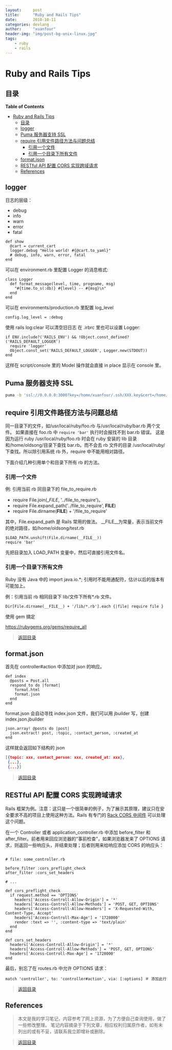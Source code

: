 ```yaml
---
layout:     post
title:      "Ruby and Rails Tips"
date:       2018-10-11
categories: devlang
author:     "xuanfour"
header-img: "img/post-bg-unix-linux.jpg"
tags:
    - ruby
    - rails
---
```


# Ruby and Rails Tips #

## 目录

<!-- markdown-toc start - Don't edit this section. Run M-x markdown-toc-refresh-toc -->
**Table of Contents**

- [Ruby and Rails Tips](#ruby-and-rails-tips)
    - [目录](#目录)
    - [logger](#logger)
    - [Puma 服务器支持 SSL](#puma-服务器支持-ssl)
    - [require 引用文件路径方法与问题总结](#require-引用文件路径方法与问题总结)
        - [引用一个文件](#引用一个文件)
        - [引用一个目录下所有文件](#引用一个目录下所有文件)
    - [format.json](#formatjson)
    - [RESTful API 配置 CORS 实现跨域请求](#restful-api-配置-cors-实现跨域请求)
    - [References](#references)

<!-- markdown-toc end -->

## logger ##

日志的层级：

- debug
- info
- warn
- error
- fatal

``` rails
def show
  @cart = current_cart
  logger.debug "Hello world! #{@cart.to_yaml}"
  # debug, info, warn, error, fatal
end
```

可以在 environment.rb 里配置 Logger 的消息格式:

``` rails
class Logger
  def format_message(level, time, progname, msg)
    "#{time.to_s(:db)} #{level} -- #{msg}\n"
  end
end
```

可以在 environments/production.rb 里配置 log_level

``` rails
config.log_level = :debug
```

使用 rails log:clear 可以清空旧日志
在 .irbrc 里也可以设置 Logger:

``` rails
if ENV.include?('RAILS_ENV') && !Object.const_defined?('RAILS_DEFAULT_LOGGER')
  require 'logger'
  Object.const_set('RAILS_DEFAULT_LOGGER', Logger.new(STDOUT))
end
```

这样在 script/console 里的 Model 操作就会直接 in place 显示在 console 里。

## Puma 服务器支持 SSL ##

``` bash
puma -b 'ssl://0.0.0.0:3000?key=/home/xuanfour/.ssh/XXX.key&cert=/home/xuanfour/.ssh/XXX.pem'
```

## require 引用文件路径方法与问题总结 ##

同一目录下的文件，如/usr/local/ruby/foo.rb 与/usr/local/ruby/bar.rb 两个文件。
如果直接在 foo.rb 中 `require 'bar'` 执行时会报找不到 bar.rb 错误。
这是因为运行 ruby /usr/local/ruby/foo.rb 时会在 ruby 安装的 lib 目录和/home/oldsong/目录下查找 bar.rb。而不会去 rb 文件的目录 /usr/local/ruby/ 下查找。所以除引用系统 rb 外，require 中不能用相对路径。

下面介绍几种引用单个和目录下所有 rb 的方法。

### 引用一个文件 ###

例: 引用当前 rb 同目录下的 file_to_require.rb

- require File.join(__FILE_, '../file_to_require')。
- require File.expand_path('../file_to_require', __FILE__)
- require File.dirname(__FILE__) + '/file_to_require'

其中，File.expand_path 是 Rails 常用的做法。
__FILE__为常量，表示当前文件的绝对路径，如/home/oldsong/test.rb

``` rails
$LOAD_PATH.unshift(File.dirname(__FILE__))
require 'bar'
```

先把目录加入 LOAD_PATH 变量中，然后可直接引用文件名。

### 引用一个目录下所有文件 ###

Ruby 没有 Java 中的 import java.io.*;
引用时不能用通配符，估计以后的版本有可能加上。

例：引用当前 rb 相同目录下 lib/文件下所有*.rb 文件。

``` rails
Dir[File.dirname(__FILE__) + '/lib/*.rb'].each {|file| require file }
```

使用 gem 搞定

https://rubygems.org/gems/require_all

> [返回目录](#目录)

## format.json ##

首先在 controller#action 中添加对 json 的响应。

``` rails
def index
  @posts = Post.all
  respond_to do |format|
    format.html
    format.json
  end
end
```

format.json 会自动寻找 index.json 文件，我们可以用 jbuilder 写，创建 index.json.jbuilder

``` rails
json.array! @posts do |post|
  json.extract! post, :topic, :contact_person, :created_at
end
```

这样就会返回如下结构的 json

``` json
[{topic: xxx, contact_person: xxx, created_at: xxx},
 {...},
 {...}]
```

> [返回目录](#目录)

## RESTful API 配置 CORS 实现跨域请求 ##

Rails 框架为例。注意：这只是一个很简单的例子，为了展示其原理，建议只在安全要求不高的项目上使用这种方法。Rails 有专门的 [Rack CORS 中间件](https://github.com/cyu/rack-cors) 可以处理这个问题。

在一个 Controller 或者 application_controller.rb 中添加 before_filter 和 after_filter。前者用来回应浏览器的“事前检查”，如果浏览器发来了 OPTIONS 请求，则返回一些响应头，并结束处理；后者则用来给响应添加 CORS 的响应头：

``` rails

# file: some_controller.rb

before_filter :cors_preflight_check
after_filter :cors_set_headers

# ...

def cors_preflight_check
  if request.method == 'OPTIONS'
    headers['Access-Controll-Allow-Origin'] = '*'
    headers['Access-Controll-Allow-Methods'] = 'POST, GET, OPTIONS'
    headers['Access-Controll-Allow-Headers'] = 'X-Requested-With, Content-Type, Accept'
    headers['Access-Controll-Max-Age'] = '1728000'
    render :text => '', :content-type => 'text/plain'
  end
end

def cors_set_headers
  headers['Access-Controll-Allow-Origin'] = '*'
  headers['Access-Controll-Allow-Methods'] = 'POST, GET, OPTIONS'
  headers['Access-Controll-Max-Age'] = '1728000'
end
```

最后，别忘了在 routes.rb 中允许 OPTIONS 请求：

``` rails
match 'controller', to: 'controller#action', via: [:options] ＃ 添加此行
```

> [返回目录](#目录)

## References ##

> 本文是我的学习笔记，内容参考了网上资源，为了方便自己查询使用，做了一些修改整理。
> 笔记内容摘录于下列文章，相应权利归属原作者，如有未列出的或有不妥，请联系我立即增补或删除。

> [返回目录](#目录)
